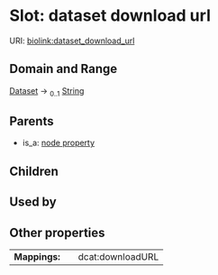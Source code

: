 
# Slot: dataset download url




URI: [biolink:dataset_download_url](https://w3id.org/biolink/vocab/dataset_download_url)


## Domain and Range

[Dataset](Dataset.md) &#8594;  <sub>0..1</sub> [String](types/String.md)

## Parents

 *  is_a: [node property](node_property.md)

## Children


## Used by


## Other properties

|  |  |  |
| --- | --- | --- |
| **Mappings:** | | dcat:downloadURL |

